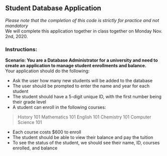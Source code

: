 ## Student Database Application
*Please note that the completion of this code is strictly for practice and not mandatory*<br>
We will complete this application together in class together on Monday Nov. 2nd, 2020.<br>

### Instructions:

**Scenario: You are a Database Administrator for a university and need to
create an application to manage student enrollments and balance.**<br>
Your application should do the following:  

* Ask the user how many new students will be added to the database
* The user should be prompted to enter the name and year for each student
*  The student should have a 5-digit unique ID, with the first number being their grade level
*  A student can enroll in the following courses:
> History 101
> Mathematics 101
> English 101
> Chemistry 101
> Computer Science 101
* Each course costs $600 to enroll
* The student should be able to view their balance and pay the tuition
* To see the status of the student, we should see their name, ID, courses enrolled, and balance
